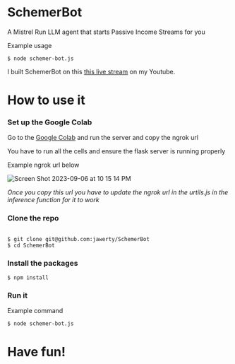 # SchemerBot
A Mistrel Run LLM agent that starts Passive Income Streams for you

Example usage
```
$ node schemer-bot.js
```

I built SchemerBot on this [this live stream](https://youtube.com/live/52Jz9mDVzRI?feature=share) on my Youtube.


# How to use it
### Set up the Google Colab 
Go to the [Google Colab](https://colab.research.google.com/drive/1ciK8rQEKyEHPohN5JNwGF7kECfMaa3S5?usp=sharing) and run the server and copy the ngrok url

You have to run all the cells and ensure the flask server is running properly

Example ngrok url below

![Screen Shot 2023-09-06 at 10 15 14 PM](https://github.com/jawerty/10x-Senior-Engineer/assets/1999719/430865a6-0705-4abc-83ef-ecafdeb86b9d)

*Once you copy this url you have to update the ngrok url in the urtils.js in the inference function for it to work*

### Clone the repo
```

$ git clone git@github.com:jawerty/SchemerBot
$ cd SchemerBot
```

### Install the packages
```
$ npm install
```

### Run it
Example command
```
$ node schemer-bot.js

```

# Have fun!
